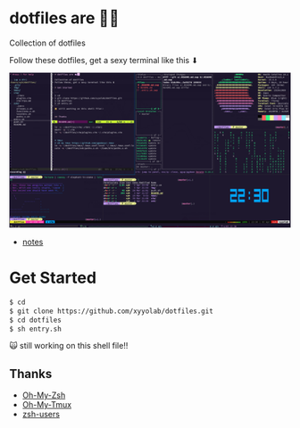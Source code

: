 # dotfiles are 🦄🦄

Collection of dotfiles

Follow these dotfiles, get a sexy terminal like this ⬇︎

![terminal](./src/terminal.png)

 - [notes](./src/README.md)


# Get Started


```
$ cd 
$ git clone https://github.com/xyyolab/dotfiles.git
$ cd dotfiles
$ sh entry.sh
```

🙀 still working on this shell file!!


## Thanks

 - [Oh-My-Zsh](https://github.com/ohmyzsh/ohmyzsh)
 - [Oh-My-Tmux](https://github.com/gpakosz/.tmux)
 - [zsh-users](https://github.com/zsh-users)

